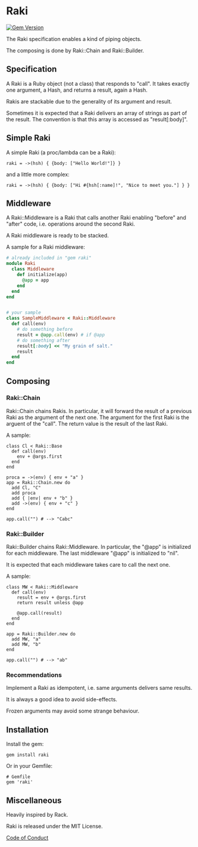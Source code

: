 # Raki
[![Gem Version](https://badge.fury.io/rb/raki.png)](http://badge.fury.io/rb/raki)

The Raki specification enables a kind of piping objects.

The composing is done by Raki::Chain and Raki::Builder.

## Specification

A Raki is a Ruby object (not a class) that responds to "call".
It takes exactly one argument, a Hash, and returns a result, again a Hash.

Rakis are stackable due to the generality of its argument and result.

Sometimes it is expected that a Raki delivers an array of strings as
part of the result.
The convention is that this array is accessed as "result[:body]".

## Simple Raki

A simple Raki (a proc/lambda can be a Raki):

~~~
raki = ->(hsh) { {body: ["Hello World!"]} }
~~~

and a little more complex:

~~~
raki = ->(hsh) { {body: ["Hi #{hsh[:name]!", "Nice to meet you."] } }
~~~

## Middleware

A Raki::Middleware is a Raki that calls another Raki enabling
"before" and "after" code, i.e. operations around the second Raki.

A Raki middleware is ready to be stacked.

A sample for a Raki middleware:

~~~ruby
# already included in "gem raki"
module Raki
  class Middleware
    def initialize(app)
      @app = app
    end
  end
end


# your sample
class SampleMiddleware < Raki::Middleware
  def call(env)
    # do something before
    result = @app.call(env) # if @app
    # do something after
    result[:body] << "My grain of salt."
    result
  end
end
~~~

## Composing

### Raki::Chain

Raki::Chain chains Rakis.
In particular, it will forward the result of a previous Raki
as the argument of the next one.
The argument for the first Raki is the arguent of the "call".
The return value is the result of the last Raki.

A sample:

~~~
class Cl < Raki::Base
  def call(env)
    env + @args.first
  end
end

proca = ->(env) { env + "a" }
app = Raki::Chain.new do
  add Cl, "C"
  add proca
  add { |env| env + "b" }
  add ->(env) { env + "c" }
end

app.call("") # --> "Cabc"
~~~

### Raki::Builder

Raki::Builder chains Raki::Middleware.
In particular, the "@app" is initialized for each middleware.
The last middleware "@app" is initialized to "nil".

It is expected that each middleware takes care to call the next one.

A sample:

~~~
class MW < Raki::Middleware
  def call(env)
    result = env + @args.first
    return result unless @app

    @app.call(result)
  end
end

app = Raki::Builder.new do
  add MW, "a"
  add MW, "b"
end

app.call("") # --> "ab"

~~~

### Recommendations

Implement a Raki as idempotent, i.e. same arguments delivers same results.

It is always a good idea to avoid side-effects.

Frozen arguments may avoid some strange behaviour.

## Installation

Install the gem:

~~~
gem install raki
~~~

Or in your Gemfile:

~~~
# Gemfile
gem 'raki'
~~~

## Miscellaneous

Heavily inspired by Rack.

Raki is released under the MIT License.

[Code of Conduct](https://github.com/matique/matique/blob/main/CODE_OF_CONDUCT.md)
